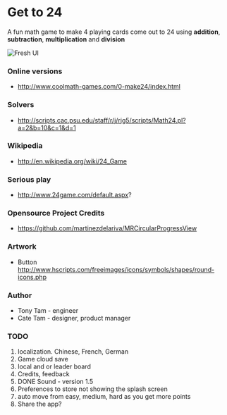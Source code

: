 Get to 24
===========
A fun math game to make 4 playing cards come out to 24 using **addition**, **subtraction**, **multiplication** and **division**

![Fresh UI](https://cloud.githubusercontent.com/assets/149837/3094971/03e4b3d6-e5c2-11e3-9c56-0452c3ce2765.png)

### Online versions
   * http://www.coolmath-games.com/0-make24/index.html

### Solvers
   * http://scripts.cac.psu.edu/staff/r/j/rjg5/scripts/Math24.pl?a=2&b=10&c=1&d=1

### Wikipedia
   * http://en.wikipedia.org/wiki/24_Game

### Serious play
   * http://www.24game.com/default.aspx?

### Opensource Project Credits
   * https://github.com/martinezdelariva/MRCircularProgressView

### Artwork
   * Button http://www.hscripts.com/freeimages/icons/symbols/shapes/round-icons.php

### Author
   * Tony Tam - engineer
   * Cate Tam - designer, product manager

### TODO
1. localization. Chinese, French, German
1. Game cloud save
1. local and or leader board
1. Credits, feedback
1. DONE Sound - version 1.5
1. Preferences to store not showing the splash screen
1. auto move from easy, medium, hard as you get more points
1. Share the app?
